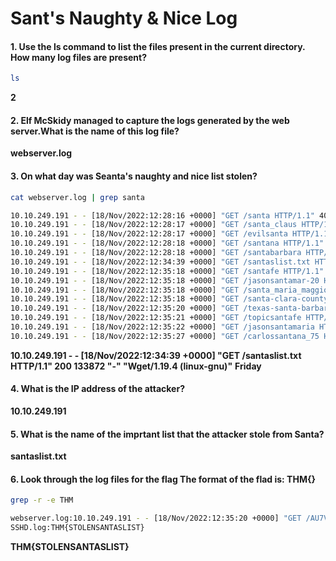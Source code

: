 # Sant's Naughty & Nice Log

#### 1. Use the **ls** command to list the files present in the current directory. How many log files are present?
```bash
ls
```
   **2**

#### 2. Elf McSkidy managed to capture the logs generated by the web server.What is the name of this log file?

   **webserver.log**

#### 3. On what day was Seanta's naughty and nice list stolen?
```bash
cat webserver.log | grep santa
```
```bash
10.10.249.191 - - [18/Nov/2022:12:28:16 +0000] "GET /santa HTTP/1.1" 404 437 "-" "gobuster/3.0.1"
10.10.249.191 - - [18/Nov/2022:12:28:17 +0000] "GET /santa_claus HTTP/1.1" 404 437 "-" "gobuster/3.0.1"
10.10.249.191 - - [18/Nov/2022:12:28:17 +0000] "GET /evilsanta HTTP/1.1" 404 437 "-" "gobuster/3.0.1"
10.10.249.191 - - [18/Nov/2022:12:28:18 +0000] "GET /santana HTTP/1.1" 404 437 "-" "gobuster/3.0.1"
10.10.249.191 - - [18/Nov/2022:12:28:18 +0000] "GET /santabarbara HTTP/1.1" 404 437 "-" "gobuster/3.0.1"
10.10.249.191 - - [18/Nov/2022:12:34:39 +0000] "GET /santaslist.txt HTTP/1.1" 200 133872 "-" "Wget/1.19.4 (linux-gnu)"
10.10.249.191 - - [18/Nov/2022:12:35:18 +0000] "GET /santafe HTTP/1.1" 404 437 "-" "gobuster/3.0.1"
10.10.249.191 - - [18/Nov/2022:12:35:18 +0000] "GET /jasonsantamar-20 HTTP/1.1" 404 437 "-" "gobuster/3.0.1"
10.10.249.191 - - [18/Nov/2022:12:35:18 +0000] "GET /santa_maria_maggiore HTTP/1.1" 404 437 "-" "gobuster/3.0.1"
10.10.249.191 - - [18/Nov/2022:12:35:18 +0000] "GET /santa-clara-county HTTP/1.1" 404 437 "-" "gobuster/3.0.1"
10.10.249.191 - - [18/Nov/2022:12:35:20 +0000] "GET /texas-santa-barbara HTTP/1.1" 404 437 "-" "gobuster/3.0.1"
10.10.249.191 - - [18/Nov/2022:12:35:21 +0000] "GET /topicsantafe HTTP/1.1" 404 437 "-" "gobuster/3.0.1"
10.10.249.191 - - [18/Nov/2022:12:35:22 +0000] "GET /jasonsantamaria HTTP/1.1" 404 437 "-" "gobuster/3.0.1"
10.10.249.191 - - [18/Nov/2022:12:35:27 +0000] "GET /carlossantana_75 HTTP/1.1" 404 437 "-" "gobuster/3.0.1"
```
   **10.10.249.191 - - [18/Nov/2022:12:34:39 +0000] "GET /santaslist.txt HTTP/1.1" 200 133872 "-" "Wget/1.19.4 (linux-gnu)"**
   **Friday**

#### 4. What is the IP address of the attacker?

   **10.10.249.191**

#### 5. What is the name of the imprtant list that the attacker stole from Santa?

   **santaslist.txt**

#### 6. Look through the log files for the flag  The format of the flad is: **THM{}**
  ```bash
  grep -r -e THM
  ```
  ```bash
  webserver.log:10.10.249.191 - - [18/Nov/2022:12:35:20 +0000] "GET /AU7VTHM1YVYV8 HTTP/1.1" 404 437 "-" "gobuster/3.0.1"
  SSHD.log:THM{STOLENSANTASLIST}
  ```
   **THM{STOLENSANTASLIST}**
